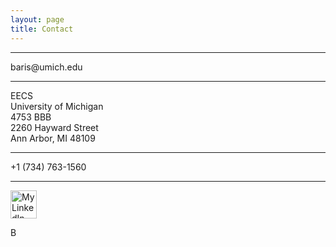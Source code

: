 ```yaml
---
layout: page
title: Contact
---
```



<hr>
baris@umich.edu
<hr>

EECS
<br>
University of Michigan
<br>
4753 BBB
<br>
2260 Hayward Street
<br>
Ann Arbor, MI 48109
<br>
<hr>

+1 (734) 763-1560

<hr>

<p>
<a href="https://www.linkedin.com/pub/baris-kasikci/10/76a/761">
<img src="{{ site.baseurl }}public/linkedin-logo.jpg" alt="My LinkedIn profile" width="42" height="45" border="0">
</a>
</p>B

